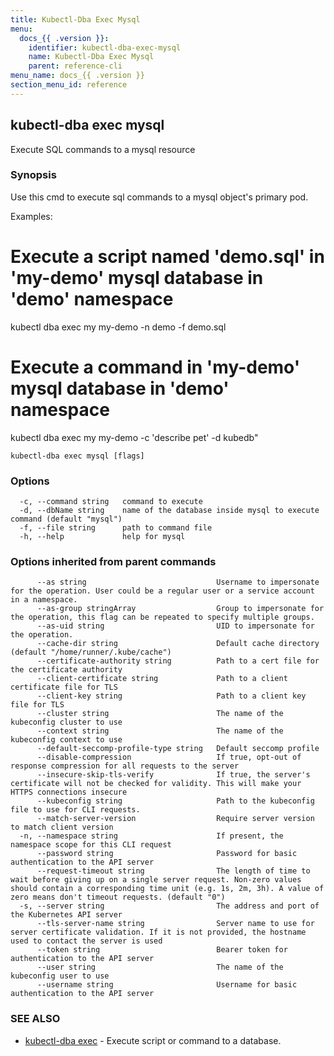 ```yaml
---
title: Kubectl-Dba Exec Mysql
menu:
  docs_{{ .version }}:
    identifier: kubectl-dba-exec-mysql
    name: Kubectl-Dba Exec Mysql
    parent: reference-cli
menu_name: docs_{{ .version }}
section_menu_id: reference
---
```

## kubectl-dba exec mysql

Execute SQL commands to a mysql resource

### Synopsis

Use this cmd to execute sql commands to a mysql object's primary pod.

Examples:
  # Execute a script named 'demo.sql' in 'my-demo' mysql database in 'demo' namespace
  kubectl dba exec my my-demo -n demo -f demo.sql

  # Execute a command in 'my-demo' mysql database in 'demo' namespace
  kubectl dba exec my my-demo -c 'describe pet' -d kubedb"
				

```
kubectl-dba exec mysql [flags]
```

### Options

```
  -c, --command string   command to execute
  -d, --dbName string    name of the database inside mysql to execute command (default "mysql")
  -f, --file string      path to command file
  -h, --help             help for mysql
```

### Options inherited from parent commands

```
      --as string                             Username to impersonate for the operation. User could be a regular user or a service account in a namespace.
      --as-group stringArray                  Group to impersonate for the operation, this flag can be repeated to specify multiple groups.
      --as-uid string                         UID to impersonate for the operation.
      --cache-dir string                      Default cache directory (default "/home/runner/.kube/cache")
      --certificate-authority string          Path to a cert file for the certificate authority
      --client-certificate string             Path to a client certificate file for TLS
      --client-key string                     Path to a client key file for TLS
      --cluster string                        The name of the kubeconfig cluster to use
      --context string                        The name of the kubeconfig context to use
      --default-seccomp-profile-type string   Default seccomp profile
      --disable-compression                   If true, opt-out of response compression for all requests to the server
      --insecure-skip-tls-verify              If true, the server's certificate will not be checked for validity. This will make your HTTPS connections insecure
      --kubeconfig string                     Path to the kubeconfig file to use for CLI requests.
      --match-server-version                  Require server version to match client version
  -n, --namespace string                      If present, the namespace scope for this CLI request
      --password string                       Password for basic authentication to the API server
      --request-timeout string                The length of time to wait before giving up on a single server request. Non-zero values should contain a corresponding time unit (e.g. 1s, 2m, 3h). A value of zero means don't timeout requests. (default "0")
  -s, --server string                         The address and port of the Kubernetes API server
      --tls-server-name string                Server name to use for server certificate validation. If it is not provided, the hostname used to contact the server is used
      --token string                          Bearer token for authentication to the API server
      --user string                           The name of the kubeconfig user to use
      --username string                       Username for basic authentication to the API server
```

### SEE ALSO

* [kubectl-dba exec](/docs/reference/cli/kubectl-dba_exec.md)	 - Execute script or command to a database.

